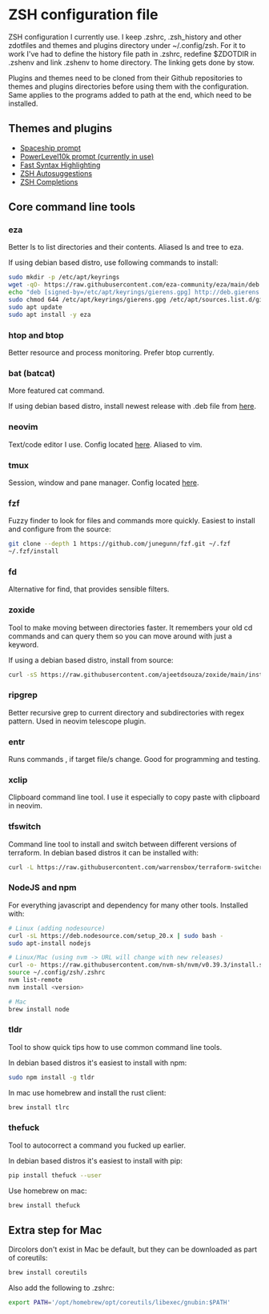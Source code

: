 # ZSH configuration file

ZSH configuration I currently use. I keep .zshrc, .zsh_history and other zdotfiles and themes and plugins directory under ~/.config/zsh. For it to work I've had to define the history file path in .zshrc, redefine $ZDOTDIR in .zshenv and link .zshenv to home directory. The linking gets done by stow.

Plugins and themes need to be cloned from their Github repositories to themes and plugins directories before using them with the configuration. Same applies to the programs added to path at the end, which need to be installed.

## Themes and plugins

- [Spaceship prompt](https://github.com/spaceship-prompt/spaceship-prompt)
- [PowerLevel10k prompt (currently in use)](https://github.com/romkatv/powerlevel10k)
- [Fast Syntax Highlighting](https://github.com/zdharma-continuum/fast-syntax-highlighting)
- [ZSH Autosuggestions](https://github.com/zsh-users/zsh-autosuggestions)
- [ZSH Completions](https://github.com/zsh-users/zsh-completions)

## Core command line tools

### eza

Better ls to list directories and their contents. Aliased ls and tree to eza.

If using debian based distro, use following commands to install:

```bash
sudo mkdir -p /etc/apt/keyrings
wget -qO- https://raw.githubusercontent.com/eza-community/eza/main/deb.asc | sudo gpg --dearmor -o /etc/apt/keyrings/gierens.gpg
echo "deb [signed-by=/etc/apt/keyrings/gierens.gpg] http://deb.gierens.de stable main" | sudo tee /etc/apt/sources.list.d/gierens.list
sudo chmod 644 /etc/apt/keyrings/gierens.gpg /etc/apt/sources.list.d/gierens.list
sudo apt update
sudo apt install -y eza
```

### htop and btop

Better resource and process monitoring. Prefer btop currently.

### bat (batcat)

More featured cat command.

If using debian based distro, install newest release with .deb file from [here](https://github.com/sharkdp/bat/releases).

### neovim

Text/code editor I use. Config located [here](https://github.com/Aapok0/nvim). Aliased to vim.

### tmux

Session, window and pane manager. Config located [here](https://github.com/Aapok0/tmux).

### fzf

Fuzzy finder to look for files and commands more quickly. Easiest to install and configure from the source:

```bash
git clone --depth 1 https://github.com/junegunn/fzf.git ~/.fzf
~/.fzf/install
```

### fd

Alternative for find, that provides sensible filters.

### zoxide

Tool to make moving between directories faster. It remembers your old cd commands and can query them so you can move around with just a keyword.

If using a debian based distro, install from source:

```bash
curl -sS https://raw.githubusercontent.com/ajeetdsouza/zoxide/main/install.sh | bash
```

### ripgrep

Better recursive grep to current directory and subdirectories with regex pattern. Used in neovim telescope plugin.

### entr

Runs commands , if target file/s change. Good for programming and testing.

### xclip

Clipboard command line tool. I use it especially to copy paste with clipboard in neovim.

### tfswitch

Command line tool to install and switch between different versions of terraform. In debian based distros it can be installed with:

```bash
curl -L https://raw.githubusercontent.com/warrensbox/terraform-switcher/release/install.sh | bash
```

### NodeJS and npm

For everything javascript and dependency for many other tools. Installed with:

```bash
# Linux (adding nodesource)
curl -sL https://deb.nodesource.com/setup_20.x | sudo bash -
sudo apt-install nodejs

# Linux/Mac (using nvm -> URL will change with new releases)
curl -o- https://raw.githubusercontent.com/nvm-sh/nvm/v0.39.3/install.sh | bash
source ~/.config/zsh/.zshrc
nvm list-remote
nvm install <version>

# Mac
brew install node
```

### tldr

Tool to show quick tips how to use common command line tools.

In debian based distros it's easiest to install with npm:

```bash
sudo npm install -g tldr
```

In mac use homebrew and install the rust client:

```bash
brew install tlrc
```

### thefuck

Tool to autocorrect a command you fucked up earlier.

In debian based distros it's easiest to install with pip:

```bash
pip install thefuck --user
```

Use homebrew on mac:

```bash
brew install thefuck
```

## Extra step for Mac

Dircolors don't exist in Mac be default, but they can be downloaded as part of coreutils:

```bash
brew install coreutils
```

Also add the following to .zshrc:

```bash
export PATH='/opt/homebrew/opt/coreutils/libexec/gnubin:$PATH'
```
